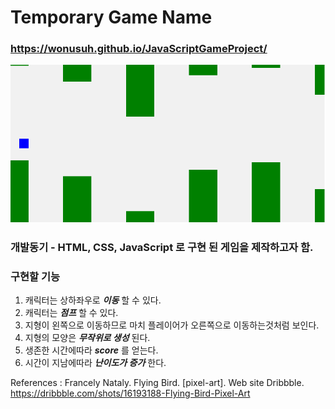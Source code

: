# Temporary Game Name

### https://wonusuh.github.io/JavaScriptGameProject/

![게임 예시 이미지](./imgs/playing.PNG)

### 개발동기 - HTML, CSS, JavaScript 로 구현 된 게임을 제작하고자 함.

### 구현할 기능
1. 캐릭터는 상하좌우로 ***이동*** 할 수 있다.
2. 캐릭터는 ***점프*** 할 수 있다.
3. 지형이 왼쪽으로 이동하므로 마치 플레이어가 오른쪽으로 이동하는것처럼 보인다.
4. 지형의 모양은 ***무작위로 생성*** 된다.
5. 생존한 시간에따라 ***score*** 를 얻는다.
6. 시간이 지남에따라 ***난이도가 증가*** 한다.

References : 
Francely Nataly. Flying Bird. [pixel-art]. Web site Dribbble. https://dribbble.com/shots/16193188-Flying-Bird-Pixel-Art

